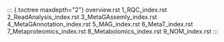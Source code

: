 ::: {.toctree maxdepth="2"}
overview.rst 1_RQC_index.rst 2_ReadAnalysis_index.rst
3_MetaGAssemly_index.rst 4_MetaGAnnotation_index.rst 5_MAG_index.rst
6_MetaT_index.rst 7_Metaproteomics_index.rst 8_Metabolomics_index.rst
9_NOM_index.rst
:::
